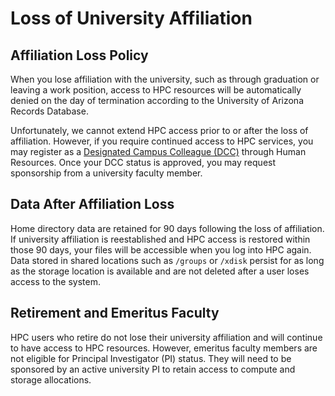 # Loss of University Affiliation

## Affiliation Loss Policy

When you lose affiliation with the university, such as through graduation or leaving a work position, access to HPC resources will be automatically denied on the day of termination according to the University of Arizona Records Database.

Unfortunately, we cannot extend HPC access prior to or after the loss of affiliation. However, if you require continued access to HPC services, you may register as a [Designated Campus Colleague (DCC)](https://it.arizona.edu/service/designated-campus-colleague-accounts) through Human Resources. Once your DCC status is approved, you may request sponsorship from a university faculty member. 

## Data After Affiliation Loss

Home directory data are retained for 90 days following the loss of affiliation. If university affiliation is reestablished and HPC access is restored within those 90 days, your files will be accessible when you log into HPC again. Data stored in shared locations such as `/groups` or `/xdisk` persist for as long as the storage location is available and are not deleted after a user loses access to the system.

## Retirement and Emeritus Faculty

HPC users who retire do not lose their university affiliation and will continue to have access to HPC resources. However, emeritus faculty members are not eligible for Principal Investigator (PI) status. They will need to be sponsored by an active university PI to retain access to compute and storage allocations.